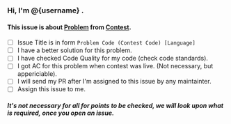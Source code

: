 ### Hi, I'm @{username} .

#### This issue is about [Problem](problem_link) from [Contest](constest_link).

- [ ] Issue Title is in form `Problem Code (Contest Code) [Language]`
- [ ] I have a better solution for this problem.
- [ ] I have checked Code Quality for my code (check code standards).
- [ ] I got AC for this problem when contest was live. (Not necessary, but appericiable).
- [ ] I will send my PR after I'm assigned to this issue by any maintainter.
- [ ] Assign this issue to me.

##### It's not necessary for all for points to be checked, we will look upon what is required, once you open an issue.

